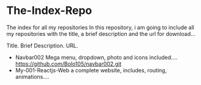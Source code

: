 # The-Index-Repo
The index for all my repositories
In this repository, i am going to include all my repositories with the title, a brief description and the url for download...

Title.                    Brief Description.                                               URL.
- Navbar002               Mega menu, dropdown, photo and icons included....                https://github.com/Bolo105/navbar002.git
- My-001-Reactjs-Web      a complete website, includes, routing, animations....            

